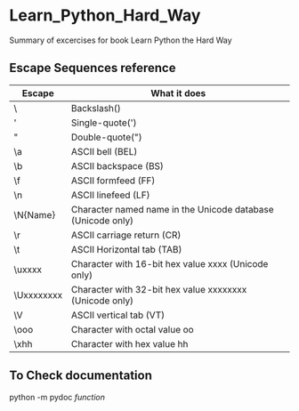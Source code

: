 # Learn_Python_Hard_Way
Summary of excercises for book Learn Python the Hard Way

## Escape Sequences reference

| Escape                                  |                            What it does |
| --------------------------------------- | --------------------------------------- |
| \\                                      |                            Backslash(\) |
| \'                                      |                         Single-quote(') |
| \"                                      |                         Double-quote(") |
| \a                                      |                        ASCII bell (BEL) |
| \b                                      |                    ASCII backspace (BS) |
| \f                                      |                     ASCII formfeed (FF) |
| \n                                      |                     ASCII linefeed (LF) |
| \N{Name}                                |  Character named name in the Unicode database (Unicode only) |
| \r                                      |              ASCII carriage return (CR) |
| \t                                      |              ASCII Horizontal tab (TAB) |
| \uxxxx                                  | Character with 16-bit hex value xxxx (Unicode only) |
| \Uxxxxxxxx                              | Character with 32-bit hex value xxxxxxxx (Unicode only) |
| \V                                      |                 ASCII vertical tab (VT) |
| \ooo                                    |           Character with octal value oo |
| \xhh                                    |             Character with hex value hh |


## To Check documentation
python -m pydoc *function* 
